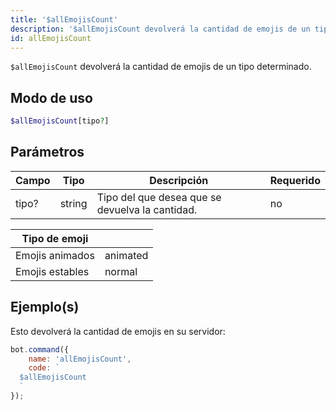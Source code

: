 ```yaml
---
title: '$allEmojisCount'
description: '$allEmojisCount devolverá la cantidad de emojis de un tipo determinado.'
id: allEmojisCount
---
```


`$allEmojisCount` devolverá la cantidad de emojis de un tipo determinado.

## Modo de uso

```php
$allEmojisCount[tipo?]
```

## Parámetros

| Campo | Tipo   | Descripción                                     | Requerido |
| ----- | ------ | ----------------------------------------------- | --------- |
| tipo? | string | Tipo del que desea que se devuelva la cantidad. | no        |

| Tipo de emoji   |          |
| --------------- | -------- |
| Emojis animados | animated |
| Emojis estables | normal   |

## Ejemplo(s)

Esto devolverá la cantidad de emojis en su servidor:

```javascript
bot.command({
    name: 'allEmojisCount',
    code: `
  $allEmojisCount
  `
});
```